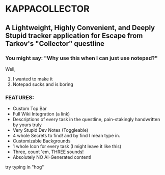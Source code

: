 # KAPPACOLLECTOR
## A Lightweight, Highly Convenient, and Deeply Stupid tracker application for Escape from Tarkov's "Collector" questline
### You might say: "Why use this when I can just use notepad?"

Well,
1. I wanted to make it
2. Notepad sucks and is boring

### FEATURES:
- Custom Top Bar
- Full Wiki Integration (a link)
- Descriptions of every task in the questline, pain-stakingly handwritten by yours truly
- Very Stupid Dev Notes (Toggleable)
- 4 whole Secrets to find! and by find I mean type in.
- Customizable Backgrounds
- 1 whole Icon for every task (I might leave it like this)
- Three, count 'em, THREE sounds!
- Absolutely NO AI-Generated content!






















try typing in "hog"
